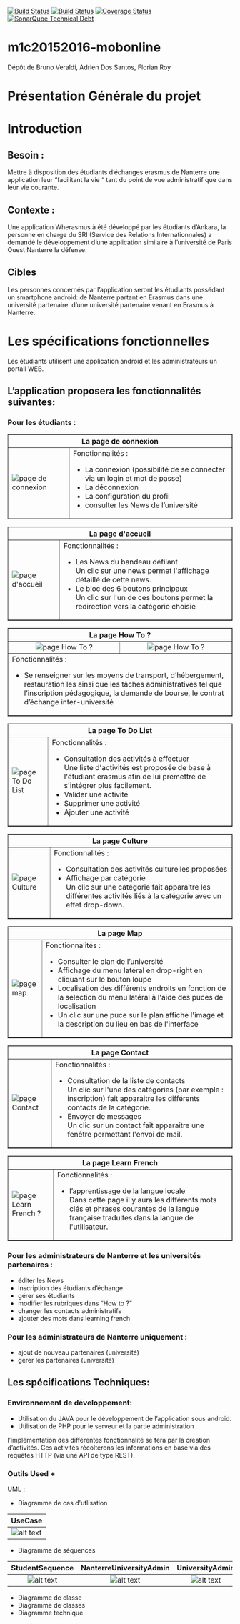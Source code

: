 [![Build Status](https://travis-ci.org/Miage-Paris-Ouest/m1c20152016-mobonline.svg?branch=master)](https://travis-ci.org/Miage-Paris-Ouest/m1c20152016-mobonline)
[![Build Status](https://www.bitrise.io/app/b8e29b159097b3aa.svg?token=-r6AHWMQwkUwy5rsRsW4Kw&branch=master)](https://www.bitrise.io/app/b8e29b159097b3aa)
[![Coverage Status](https://coveralls.io/github/Miage-Paris-Ouest/froy/badge.svg?branch=master&service=github)](https://coveralls.io/github/Miage-Paris-Ouest/froy?branch=master)
[![SonarQube Technical Debt](https://img.shields.io/badge/technical%20debt-0.0%-brightgreen.svg)](http://localhost:9000/dashboard/index/fr.uparis10.pascalpoizat:template-java-project)
# m1c20152016-mobonline
Dépôt de Bruno Veraldi, Adrien Dos Santos, Florian Roy


# Présentation Générale du projet

# Introduction

## Besoin : 
Mettre à disposition des étudiants d’échanges  erasmus de Nanterre une application leur “facilitant la vie “ tant du point de vue administratif que dans leur vie courante.


## Contexte :
Une  application Wherasmus à été développé par les étudiants d’Ankara, la personne en charge du SRI (Service des Relations Internationnales) a demandé le développement d’une application similaire à l’université de  Paris Ouest Nanterre la défense.


## Cibles
Les personnes concernés par l’application seront les étudiants possédant un smartphone android:
de Nanterre partant en Erasmus dans une université partenaire.
d’une université partenaire venant en Erasmus à Nanterre. 


# Les spécifications fonctionnelles
Les étudiants utilisent une application android et les administrateurs un portail WEB.

## L’application proposera les fonctionnalités suivantes:
### Pour les étudiants :
<TABLE BORDER="1"> 
<TR> 
  <TH  colspan=2> La page de connexion </TH> 
</TR> 
<TR> 
 <TD>
 <img src="https://github.com/Miage-Paris-Ouest/m1c20152016-mobonline/blob/master//GUI/img/login.png" alt="page de connexion" />
 </TD> 
 <TD> Fonctionnalités : </br>
 <ul>
<li>La connexion (possibilité de se connecter via un login et mot de passe)</li>
<li>La déconnexion</li>
<li>La configuration du profil</li>
<li>consulter les News de l’université</li>
 </ul>
 </TD> 
</TR> 
</TABLE> 

<TABLE BORDER="1"> 
<TR> 
  <TH  colspan=2> La page d'accueil </TH> 
</TR> 
<TR> 
 <TD>
 <img src="https://github.com/Miage-Paris-Ouest/m1c20152016-mobonline/blob/master//GUI/img/accueil.png" alt="page d'accueil" />
 </TD> 
 <TD> Fonctionnalités : </br>
 <ul>
<li>Les News du bandeau défilant</li>
Un clic sur une news permet l'affichage détaillé de cette news.
<li>Le bloc des 6 boutons principaux</li>
Un clic sur l'un de ces boutons permet la redirection vers la catégorie choisie
 </ul>
 </TD> 
</TR> 
</TABLE>

<TABLE BORDER="1"> 
<TR> 
  <TH  colspan=2> La page How To ? </TH> 
</TR> 
<TR> 
 <TD>
 <center><img src="https://github.com/Miage-Paris-Ouest/m1c20152016-mobonline/blob/master//GUI/img/how%20to.png" alt="page How To ?" /></center>
 </TD> 
 <TD>
 <center><img src="https://github.com/Miage-Paris-Ouest/m1c20152016-mobonline/blob/master/GUI/img/how%20to%202.png" alt="page How To ?" /></center>
 </TD> 
 </TR>
 <TR>
 <TD colspan=2> Fonctionnalités : </br>
 <ul>
<li>Se renseigner sur les moyens de transport, d’hébergement, restauration les ainsi que les tâches administratives tel que l’inscription pédagogique, la demande de bourse, le contrat d’échange inter-université</li>
 </ul>
 </TD> 
</TR> 
</TABLE>

 <TABLE BORDER="1"> 
<TR> 
  <TH  colspan=2> La page To Do List </TH> 
</TR> 
<TR> 
 <TD>
 <img src="https://github.com/Miage-Paris-Ouest/m1c20152016-mobonline/blob/master/GUI/img/to%20do%20list.png" alt="page To Do List" />
 </TD> 
 <TD> Fonctionnalités : </br>
 <ul>
<li>Consultation des activités à effectuer</li>
Une liste d'activités est proposée de base à l'étudiant erasmus afin de lui premettre de s'intégrer plus facilement.
<li>Valider une activité</li>
<li>Supprimer une activité</li>
<li>Ajouter une activité</li>
                                                                                                                   
 </ul>
 </TD> 
</TR> 
</TABLE>

 <TABLE BORDER="1"> 
<TR> 
  <TH  colspan=2> La page Culture </TH> 
</TR> 
<TR> 
 <TD>
 <img src="https://github.com/Miage-Paris-Ouest/m1c20152016-mobonline/blob/master/GUI/img/culture.png" alt="page Culture" />
 </TD> 
 <TD> Fonctionnalités : </br>
 <ul>
<li>Consultation des activités culturelles proposées</li>
<li>Affichage par catégorie</li>
Un clic sur une catégorie fait apparaitre les différentes activités liés à la catégorie avec un effet drop-down.
 </ul>
 </TD> 
</TR> 
</TABLE>

<TABLE BORDER="1"> 
<TR> 
  <TH  colspan=2> La page Map </TH> 
</TR> 
<TR> 
 <TD>
 <img src="https://github.com/Miage-Paris-Ouest/m1c20152016-mobonline/blob/master//GUI/img/map.png" alt="page map" />
 </TD> 
 <TD> Fonctionnalités : </br>
 <ul>
<li>Consulter le plan de l’université</li>
<li>Affichage du menu latéral en drop-right en cliquant sur le bouton loupe</li>
<li>Localisation des différents endroits en fonction de la selection du menu latéral à l'aide des puces de localisation</li>
<li>Un clic sur une puce sur le plan affiche l'image et la description du lieu en bas de l'interface</li>
 </ul>
 </TD> 
</TR> 
</TABLE>

 <TABLE BORDER="1"> 
<TR> 
  <TH  colspan=2> La page Contact </TH> 
</TR> 
<TR> 
 <TD>
 <img src="https://github.com/Miage-Paris-Ouest/m1c20152016-mobonline/blob/master/GUI/img/contact.png" alt="page Contact" />
 </TD> 
 <TD> Fonctionnalités : </br>
 <ul>
<li>Consultation de la liste de contacts</li>
Un clic sur l'une des catégories (par exemple : inscription) fait apparaitre les différents contacts de la catégorie.
<li>Envoyer de messages</li>
Un clic sur un contact fait apparaitre une fenêtre permettant l'envoi de mail.
 </ul>
 </TD> 
</TR> 
</TABLE>



<TABLE BORDER="1"> 
<TR> 
  <TH  colspan=2> La page Learn French </TH> 
</TR> 
<TR> 
 <TD>
 <img src="https://github.com/Miage-Paris-Ouest/m1c20152016-mobonline/blob/master/GUI/img/learning%20french.png" alt="page Learn French ?" />
 </TD> 
 <TD> Fonctionnalités : </br>
 <ul>
<li>l’apprentissage de la langue locale</li>
Dans cette page il y aura les différents mots clés et phrases courantes de la langue française traduites dans la langue de l'utilisateur.
                                                                                                                   
 </ul>
 </TD> 
</TR> 
</TABLE>


### Pour les administrateurs de Nanterre et les universités partenaires :
* éditer les News
* inscription des étudiants d’échange
* gérer ses étudiants
* modifier les rubriques dans “How to ?”
* changer les contacts administratifs
* ajouter des mots dans learning french

### Pour les administrateurs de Nanterre uniquement :
* ajout de nouveau partenaires (université)
* gérer les partenaires (université)



## Les spécifications Techniques:


### Environnement de développement:
* Utilisation du JAVA pour le développement de l’application sous android.
* Utilisation de PHP pour le serveur et la partie administration

l’implémentation des différentes fonctionnalité se fera par la création d’activités. Ces activités récolterons les informations en base via des requêtes HTTP (via une API de type REST).

### Outils Used + 
UML : 
* Diagramme de cas d'utlisation

|UseCase|
|:---:|
|![alt text](https://github.com/Miage-Paris-Ouest/m1c20152016-mobonline/blob/master/diagrams/UseCase.png "Use case")|

* Diagramme de séquences

|StudentSequence|NanterreUniversityAdmin|UniversityAdmin|
|:---:|:---:|:---:|
|![alt text](https://github.com/Miage-Paris-Ouest/m1c20152016-mobonline/blob/master/diagrams/StudentSequence.png "StudentSequence")|![alt text](https://github.com/Miage-Paris-Ouest/m1c20152016-mobonline/blob/master/diagrams/NanterreUniversityAdmin.png "NanterreUniversityAdmin")|![alt text](https://github.com/Miage-Paris-Ouest/m1c20152016-mobonline/blob/master/diagrams/UniversityAdmin.png "UniversityAdmin")|


* Diagramme de classe
* Diagramme de classes
* Diagramme technique

